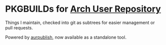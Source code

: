 # PKGBUILDs for [Arch User Repository](https://aur.archlinux.org)

Things I maintain, checked into git as subtrees for easier management or pull requests.

Powered by [aurpublish](https://github.com/eli-schwartz/aurpublish), now available as a standalone tool.
